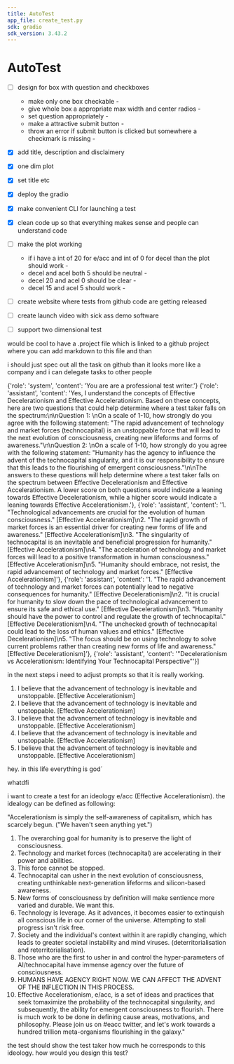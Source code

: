 ```yaml
---
title: AutoTest
app_file: create_test.py
sdk: gradio
sdk_version: 3.43.2
---
```

# AutoTest

- [ ] design for box with question and checkboxes
    - make only one box checkable - 
    - give whole box a appropriate max width and center radios - 
    - set question appropriately - 
    - make a attractive submit button - 
    - throw an error if submit button is clicked but somewhere a checkmark is missing - 
- [x] add title, description and disclaimery
- [x] one dim plot
- [x] set title etc
- [x] deploy the gradio
- [x] make convenient CLI for launching a test
- [x] clean code up so that everything makes sense and people can understand code
- [ ] make the plot working 
    - if i have a int of 20 for e/acc and int of 0 for decel than the plot should work -
    - decel and acel both 5 should be neutral -
    - decel 20 and acel 0 should be clear - 
    - decel 15 and acel 5 should work - 






- [ ] create website where tests from github code are getting released
- [ ] create launch video with sick ass demo software 
- [ ] support two dimensional test

would be cool to have a .project file which is linked to a github project where you can add markdown to this file and than 

i should just spec out all the task on github than it looks more like a company and i can delegate tasks to other people


{'role': 'system', 'content': 'You are are a professional test writer.'}
{'role': 'assistant', 'content': 'Yes, I understand the concepts of Effective Decelerationism and Effective Accelerationism. Based on these concepts, here are two questions that could help determine where a test taker falls on the spectrum:\n\nQuestion 1: \nOn a scale of 1-10, how strongly do you agree with the following statement: "The rapid advancement of technology and market forces (technocapital) is an unstoppable force that will lead to the next evolution of consciousness, creating new lifeforms and forms of awareness."\n\nQuestion 2: \nOn a scale of 1-10, how strongly do you agree with the following statement: "Humanity has the agency to influence the advent of the technocapital singularity, and it is our responsibility to ensure that this leads to the flourishing of emergent consciousness."\n\nThe answers to these questions will help determine where a test taker falls on the spectrum between Effective Decelerationism and Effective Accelerationism. A lower score on both questions would indicate a leaning towards Effective Decelerationism, while a higher score would indicate a leaning towards Effective Accelerationism.'}, {'role': 'assistant', 'content': '1. "Technological advancements are crucial for the evolution of human consciousness." [Effective Accelerationism]\n2. "The rapid growth of market forces is an essential driver for creating new forms of life and awareness." [Effective Accelerationism]\n3. "The singularity of technocapital is an inevitable and beneficial progression for humanity." [Effective Accelerationism]\n4. "The acceleration of technology and market forces will lead to a positive transformation in human consciousness." [Effective Accelerationism]\n5. "Humanity should embrace, not resist, the rapid advancement of technology and market forces." [Effective Accelerationism]'}, {'role': 'assistant', 'content': '1. "The rapid advancement of technology and market forces can potentially lead to negative consequences for humanity." [Effective Decelerationism]\n2. "It is crucial for humanity to slow down the pace of technological advancement to ensure its safe and ethical use." [Effective Decelerationism]\n3. "Humanity should have the power to control and regulate the growth of technocapital." [Effective Decelerationism]\n4. "The unchecked growth of technocapital could lead to the loss of human values and ethics." [Effective Decelerationism]\n5. "The focus should be on using technology to solve current problems rather than creating new forms of life and awareness." [Effective Decelerationism]'}, {'role': 'assistant', 'content': '"Decelerationism vs Accelerationism: Identifying Your Technocapital Perspective"'}]




in the next steps i need to adjust prompts so that it is really working. 



1. I believe that the advancement of technology is inevitable and unstoppable. [Effective Accelerationism]
2. I believe that the advancement of technology is inevitable and unstoppable. [Effective Accelerationism]
3. I believe that the advancement of technology is inevitable and unstoppable. [Effective Accelerationism]
4. I believe that the advancement of technology is inevitable and unstoppable. [Effective Accelerationism]
5. I believe that the advancement of technology is inevitable and unstoppable. [Effective Accelerationism]

hey. in this life everything is god´


whatdfi 


i want to create a test for an ideology e/acc (Effective Accelerationism). the idealogy can be defined as following:

"Accelerationism is simply the self-awareness of capitalism, which has scarcely begun. ("We haven't seen anything yet.")
1. The overarching goal for humanity is to preserve the light of consciousness.
2. Technology and market forces (technocapital) are accelerating in their power and abilities.
3. This force cannot be stopped.
4. Technocapital can usher in the next evolution of consciousness, creating unthinkable next-generation lifeforms and silicon-based awareness.
5. New forms of consciousness by definition will make sentience more varied and durable. We want this.
6. Technology is leverage. As it advances, it becomes easier to extinquish all conscious life in our corner of the universe.
Attempting to stall progress isn't risk free.
7. Society and the individual's context within it are rapidly changing, which leads to greater societal instability and mind viruses. (deterritorialisation and reterritorialisation).
8. Those who are the first to usher in and control the hyper-parameters of AI/technocapital have immense agency over the future of consciousness.
9. HUMANS HAVE AGENCY RIGHT NOW. WE CAN AFFECT THE ADVENT OF THE
INFLECTION IN THIS PROCESS.
10. Effective Accelerationism, e/acc, is a set of ideas and
practices that seek tomaximize the probability of the
technocapital singularity, and subsequently, the ability for
emergent consciousness to flourish. There is much work to be done in defining cause areas, motivations,
and philosophy. Please join us on #eacc twitter, and let's work
towards a hundred trillion meta-organisms flourishing in the galaxy."

the test should show the test taker how much he corresponds to this ideology. how would you design this test?

